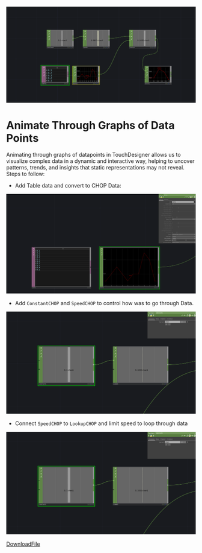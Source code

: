 ![Animate Through Data](./img/AnimateThroughData0.png)

# Animate Through Graphs of Data Points

Animating through graphs of datapoints in TouchDesigner allows us to visualize complex data in a dynamic and interactive way, helping to uncover patterns, trends, and insights that static representations may not reveal.
Steps to follow:
- Add Table data and convert to CHOP Data:

![Animate Through Data 1](./img/AnimateThroughData1.png)

- Add `ConstantCHOP` and `SpeedCHOP` to control how was to go through Data.

![Animate Through Data 2](./img/AnimateThroughData2.png)

- Connect `SpeedCHOP` to `LookupCHOP` and limit speed to loop through data

![Animate Through Data 3](./img/AnimateThroughData2.png)

[DownloadFile](./files/animateThroughData.tox)
